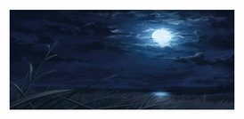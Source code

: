 <p align="center">
  <img src="./assets/banner.png" alt="Banner" width="80%" height="180px" />
</p>
